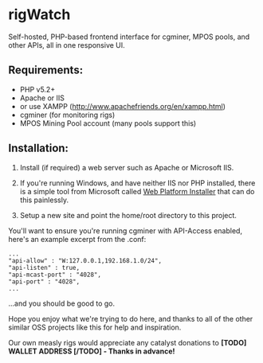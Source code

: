 rigWatch
========

Self-hosted, PHP-based frontend interface for cgminer, MPOS pools, and other APIs, all in one responsive UI.

Requirements:
--
- PHP v5.2+
- Apache or IIS
 - or use XAMPP (http://www.apachefriends.org/en/xampp.html)
- cgminer (for monitoring rigs)
- MPOS Mining Pool account (many pools support this)

Installation:
--

1. Install (if required) a web server such as Apache or Microsoft IIS. 
  1.  If you're running Windows, and have neither IIS nor PHP installed, there is a simple tool from Microsoft called [Web Platform Installer](http://www.microsoft.com/web/downloads/platform.aspx) that can do this painlessly. 

2. Setup a new site and point the home/root directory to this project. 

You'll want to ensure you're running cgminer with API-Access enabled, here's an example excerpt from the .conf:

    ...
    "api-allow" : "W:127.0.0.1,192.168.1.0/24",
    "api-listen" : true,
    "api-mcast-port" : "4028",
    "api-port" : "4028",
    ...

...and you should be good to go. 

Hope you enjoy what we're trying to do here, and thanks to all of the other similar OSS projects like this for help and inspiration.

Our own measly rigs would appreciate any catalyst donations to **[TODO] WALLET ADDRESS [/TODO] - Thanks in advance!**
